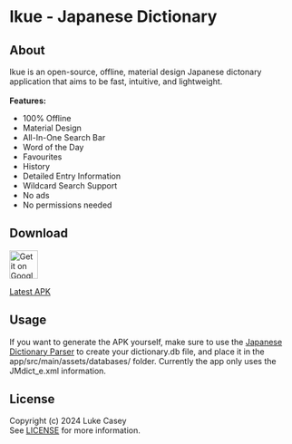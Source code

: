 # Ikue - Japanese Dictionary

## About
Ikue is an open-source, offline, material design Japanese dictonary application that aims to be fast, intuitive, and lightweight. </br></br>
<b>Features:</b>
<ul>
  <li>100% Offline</li>
  <li>Material Design</li>
  <li>All-In-One Search Bar</li>
  <li>Word of the Day</li>
  <li>Favourites</li>
  <li>History</li>
  <li>Detailed Entry Information</li>
  <li>Wildcard Search Support</li>
  <li>No ads</li>
  <li>No permissions needed</li>
</ul>

## Download
<a href="https://play.google.com/store/apps/details?id=com.ikue.japanesedictionary">
<img alt="Get it on Google Play" src="https://play.google.com/intl/en_us/badges/images/apps/en-play-badge.png" height="50px"/></a>

<a href="https://github.com/luke-c/Ikue/releases/latest">Latest APK</a>

## Usage
If you want to generate the APK yourself, make sure to use the <a href="https://github.com/luke-c/Japanese-Dictionary-Parser">Japanese Dictionary Parser</a> to create your dictionary.db file, and place it in the app/src/main/assets/databases/ folder. 
Currently the app only uses the JMdict_e.xml information.

## License
Copyright (c) 2024 Luke Casey </br>
See <a href="/LICENSE">LICENSE</a> for more information.
